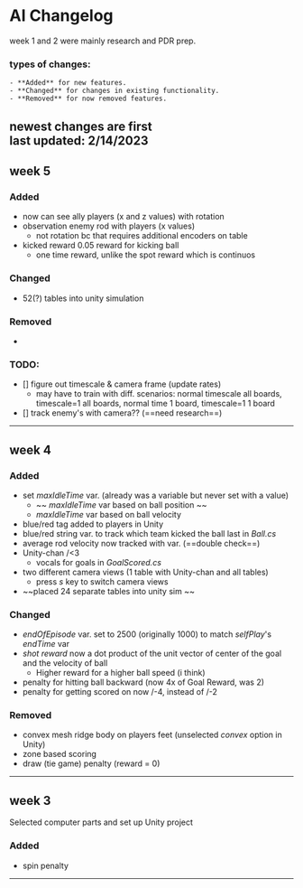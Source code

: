# AI Changelog

week 1 and 2 were mainly research and PDR prep. 

### types of changes: 

    - **Added** for new features.
    - **Changed** for changes in existing functionality.
    - **Removed** for now removed features.

newest changes are first <br>
last updated: 2/14/2023
---

## week 5

### Added

- now can see ally players (x and z values) with rotation
- observation enemy rod with players (x values)
    - not rotation bc that requires additional encoders on table
- kicked reward 0.05 reward for kicking ball 
    - one time reward, unlike the spot reward which is continuos

### Changed

- 52(?) tables into unity simulation

### Removed

- 

### TODO:
- [] figure out timescale & camera frame (update rates) 
    - may have to train with diff. scenarios: normal timescale all boards, timescale=1 all boards, normal time 1 board, timescale=1 1 board
- [] track enemy's with camera?? (==need research==)

---

## week 4

### Added

- set *maxIdleTime* var. (already was a variable but never set with a value)
    - ~~ *maxIdleTime* var based on ball position ~~
    - *maxIdleTime* var based on ball velocity
- blue/red tag added to players in Unity
- blue/red string var. to track which team kicked the ball last in *Ball.cs*
- average rod velocity now tracked with var. (==double check==)
- Unity-chan /<3
    - vocals for goals in *GoalScored.cs*
- two different camera views (1 table with Unity-chan and all tables)
    - press *s* key to switch camera views
- ~~placed 24 separate tables into unity sim ~~


### Changed

- *endOfEpisode* var. set to 2500 (originally 1000) to match *selfPlay*'s *endTime* var
- *shot reward* now a dot product of the unit vector of center of the goal and the velocity of ball
    - Higher reward for a higher ball speed (i think)
- penalty for hitting ball backward (now 4x of Goal Reward, was 2)
- penalty for getting scored on now /-4, instead of /-2

### Removed

- convex mesh ridge body on players feet (unselected *convex* option in Unity)
- zone based scoring
- draw (tie game) penalty (reward = 0)

---

## week 3

Selected computer parts and set up Unity project

### Added

- spin penalty

---
